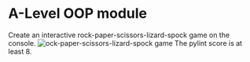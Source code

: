 # A-Level OOP module
Create an interactive rock-paper-scissors-lizard-spock game on the console. 
![ock-paper-scissors-lizard-spock game](hhttps://interesko.info/ava/wp-content/uploads/2012/03/kamen-nozhn-bum9.jpg)
The pylint score is at least 8.